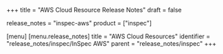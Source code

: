 +++
title = "AWS Cloud Resource Release Notes"
draft = false

release_notes = "inspec-aws"
product = ["inspec"]

[menu]
  [menu.release_notes]
    title = "AWS Cloud Resources"
    identifier = "release_notes/inspec/InSpec AWS"
    parent = "release_notes/inspec"
+++
